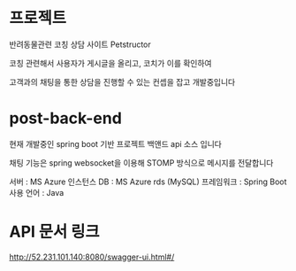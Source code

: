 # 프로젝트
반려동물관련 코칭 상담 사이트 Petstructor

코칭 관련해서 사용자가 게시글을 올리고, 코치가 이를 확인하여

고객과의 채팅을 통한 상담을 진행할 수 있는 컨셉을 잡고 개발중입니다


# post-back-end
현재 개발중인 spring boot 기반 프로젝트 백앤드 api 소스 입니다

채팅 기능은 spring websocket을 이용해 STOMP 방식으로 메시지를 전달합니다

서버 : MS Azure 인스턴스
DB : MS Azure rds (MySQL)
프레임워크 : Spring Boot
사용 언어 : Java


# API 문서 링크 
http://52.231.101.140:8080/swagger-ui.html#/



